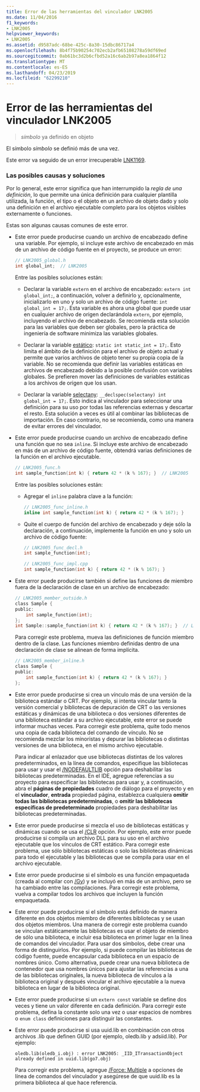 ```yaml
---
title: Error de las herramientas del vinculador LNK2005
ms.date: 11/04/2016
f1_keywords:
- LNK2005
helpviewer_keywords:
- LNK2005
ms.assetid: d9587adc-68be-425c-8a30-15dbc86717a4
ms.openlocfilehash: 8b4f75b90254c702ecb2afb65108278a59df69ed
ms.sourcegitcommit: 0ab61bc3d2b6cfbd52a16c6ab2b97a8ea1864f12
ms.translationtype: MT
ms.contentlocale: es-ES
ms.lasthandoff: 04/23/2019
ms.locfileid: "62299210"
---
```

# <a name="linker-tools-error-lnk2005"></a>Error de las herramientas del vinculador LNK2005

> *símbolo* ya definido en objeto

El símbolo *símbolo* se definió más de una vez.

Este error va seguido de un error irrecuperable [LNK1169](../../error-messages/tool-errors/linker-tools-error-lnk1169.md).

### <a name="possible-causes-and-solutions"></a>Las posibles causas y soluciones

Por lo general, este error significa que han interrumpido la *regla de una definición*, lo que permite una única definición para cualquier plantilla utilizada, la función, el tipo o el objeto en un archivo de objeto dado y solo una definición en el archivo ejecutable completo para los objetos visibles externamente o funciones.

Estas son algunas causas comunes de este error.

- Este error puede producirse cuando un archivo de encabezado define una variable. Por ejemplo, si incluye este archivo de encabezado en más de un archivo de código fuente en el proyecto, se produce un error:

    ```h
    // LNK2005_global.h
    int global_int;  // LNK2005
    ```

   Entre las posibles soluciones están:

   - Declarar la variable `extern` en el archivo de encabezado: `extern int global_int;`, a continuación, volver a definirlo y, opcionalmente, inicializarlo en uno y solo un archivo de código fuente: `int global_int = 17;`. Esta variable es ahora una global que puede usar en cualquier archivo de origen declarándola `extern`, por ejemplo, incluyendo el archivo de encabezado. Se recomienda esta solución para las variables que deben ser globales, pero la práctica de ingeniería de software minimiza las variables globales.

   - Declarar la variable [estático](../../cpp/storage-classes-cpp.md#static): `static int static_int = 17;`. Esto limita el ámbito de la definición para el archivo de objeto actual y permite que varios archivos de objeto tener su propia copia de la variable. No se recomienda que definir las variables estáticas en archivos de encabezado debido a la posible confusión con variables globales. Se prefieren mover las definiciones de variables estáticas a los archivos de origen que los usan.

   - Declarar la variable [selectany](../../cpp/selectany.md): `__declspec(selectany) int global_int = 17;`. Esto indica al vinculador para seleccionar una definición para su uso por todas las referencias externas y descartar el resto. Esta solución a veces es útil al combinar las bibliotecas de importación. En caso contrario, no se recomienda, como una manera de evitar errores del vinculador.

- Este error puede producirse cuando un archivo de encabezado define una función que no sea `inline`. Si incluye este archivo de encabezado en más de un archivo de código fuente, obtendrá varias definiciones de la función en el archivo ejecutable.

    ```h
    // LNK2005_func.h
    int sample_function(int k) { return 42 * (k % 167); }  // LNK2005
    ```

   Entre las posibles soluciones están:

   - Agregar el `inline` palabra clave a la función:

        ```h
        // LNK2005_func_inline.h
        inline int sample_function(int k) { return 42 * (k % 167); }
        ```

   - Quite el cuerpo de función del archivo de encabezado y deje sólo la declaración, a continuación, implemente la función en uno y solo un archivo de código fuente:

        ```h
        // LNK2005_func_decl.h
        int sample_function(int);
        ```

        ```cpp
        // LNK2005_func_impl.cpp
        int sample_function(int k) { return 42 * (k % 167); }
        ```

- Este error puede producirse también si define las funciones de miembro fuera de la declaración de clase en un archivo de encabezado:

    ```h
    // LNK2005_member_outside.h
    class Sample {
    public:
        int sample_function(int);
    };
    int Sample::sample_function(int k) { return 42 * (k % 167); }  // LNK2005
    ```

   Para corregir este problema, mueva las definiciones de función miembro dentro de la clase. Las funciones miembro definidas dentro de una declaración de clase se alinean de forma implícita.

    ```h
    // LNK2005_member_inline.h
    class Sample {
    public:
        int sample_function(int k) { return 42 * (k % 167); }
    };
    ```

- Este error puede producirse si crea un vínculo más de una versión de la biblioteca estándar o CRT. Por ejemplo, si intenta vincular tanto la versión comercial y bibliotecas de depuración de CRT o las versiones estáticas y dinámicas de una biblioteca o dos versiones diferentes de una biblioteca estándar a su archivo ejecutable, este error se puede informar muchas veces. Para corregir este problema, quite todo menos una copia de cada biblioteca del comando de vínculo. No se recomienda mezclar los minoristas y depurar las bibliotecas o distintas versiones de una biblioteca, en el mismo archivo ejecutable.

   Para indicar al enlazador que use bibliotecas distintas de los valores predeterminados, en la línea de comandos, especifique las bibliotecas para usar y usar el [/NODEFAULTLIB](../../build/reference/nodefaultlib-ignore-libraries.md) opción para deshabilitar las bibliotecas predeterminadas. En el IDE, agregue referencias a su proyecto para especificar las bibliotecas para usar y, a continuación, abra el **páginas de propiedades** cuadro de diálogo para el proyecto y en el **vinculador**, **entrada** propiedad página, establezca cualquiera **omitir todas las bibliotecas predeterminadas**, o **omitir las bibliotecas específicas de predeterminado** propiedades para deshabilitar las bibliotecas predeterminadas.

- Este error puede producirse si mezcla el uso de bibliotecas estáticas y dinámicas cuando se usa el [/CLR](../../build/reference/clr-common-language-runtime-compilation.md) opción. Por ejemplo, este error puede producirse si compila un archivo DLL para su uso en el archivo ejecutable que los vínculos de CRT estático. Para corregir este problema, use sólo bibliotecas estáticas o solo las bibliotecas dinámicas para todo el ejecutable y las bibliotecas que se compila para usar en el archivo ejecutable.

- Este error puede producirse si el símbolo es una función empaquetada (creada al compilar con [/Gy](../../build/reference/gy-enable-function-level-linking.md)) y se incluyó en más de un archivo, pero se ha cambiado entre las compilaciones. Para corregir este problema, vuelva a compilar todos los archivos que incluyen la función empaquetada.

- Este error puede producirse si el símbolo está definido de manera diferente en dos objetos miembro de diferentes bibliotecas y se usan dos objetos miembros. Una manera de corregir este problema cuando se vinculan estáticamente las bibliotecas es usar el objeto de miembro de sólo una biblioteca, e incluir esa biblioteca en primer lugar en la línea de comandos del vinculador. Para usar dos símbolos, debe crear una forma de distinguirlos. Por ejemplo, si puede compilar las bibliotecas de código fuente, puede encapsular cada biblioteca en un espacio de nombres único. Como alternativa, puede crear una nueva biblioteca de contenedor que usa nombres únicos para ajustar las referencias a una de las bibliotecas originales, la nueva biblioteca de vínculos a la biblioteca original y después vincular el archivo ejecutable a la nueva biblioteca en lugar de la biblioteca original.

- Este error puede producirse si un `extern const` variable se define dos veces y tiene un valor diferente en cada definición. Para corregir este problema, defina la constante solo una vez o usar espacios de nombres o `enum class` definiciones para distinguir las constantes.

- Este error puede producirse si usa uuid.lib en combinación con otros archivos .lib que definen GUID (por ejemplo, oledb.lib y adsiid.lib). Por ejemplo:

    ```Output
    oledb.lib(oledb_i.obj) : error LNK2005: _IID_ITransactionObject
    already defined in uuid.lib(go7.obj)
    ```

   Para corregir este problema, agregue [/Force: Multiple](../../build/reference/force-force-file-output.md) a opciones de línea de comandos del vinculador y asegúrese de que uuid.lib es la primera biblioteca al que hace referencia.
